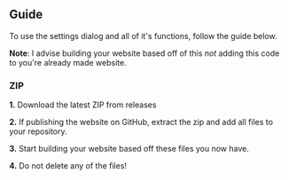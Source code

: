 ## Guide
To use the settings dialog and all of it's functions, follow the guide below.
 
 **Note**: 
 I advise building your website based off of this *not* adding this code to you're already made website.

### ZIP
**1.** Download the latest ZIP from releases

**2.** If publishing the website on GitHub, extract the zip and add all files to your repository.

**3.** Start building your website based off these files you now have.

**4.** Do not delete any of the files!
